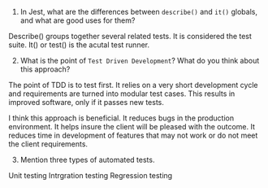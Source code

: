 1. In Jest, what are the differences between `describe()` and `it()` globals, and what are good uses for them?

Describe() groups together several related tests. It is considered the test suite. It() or test() is the acutal test runner. 

2. What is the point of `Test Driven Development`? What do you think about this approach?

The point of TDD is to test first. It relies on a very short development cycle and requirements are turned into modular test cases. This results in improved software, only if it passes new tests.

I think this approach is beneficial. It reduces bugs in the production environment. It helps insure the client will be pleased with the outcome. It reduces time in development of features that may not work or do not meet the client requirements.

3. Mention three types of automated tests.

Unit testing
Intrgration testing
Regression testing

